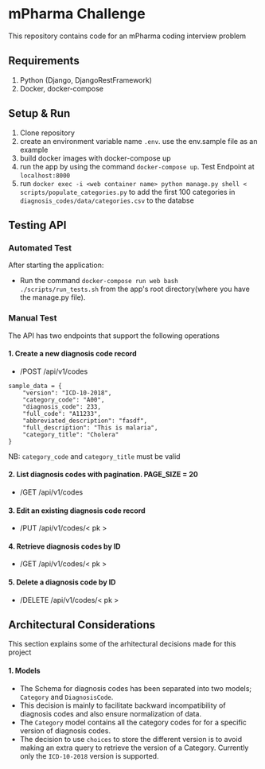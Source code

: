 # mPharma Challenge 
This repository contains code for an mPharma coding interview problem

## Requirements
1. Python (Django, DjangoRestFramework)
3. Docker, docker-compose

## Setup & Run
1. Clone repository
2. create an environment variable name `.env`. use the env.sample file as an example
3. build docker images with docker-compose up
4. run the app by using the command `docker-compose up`. Test Endpoint at `localhost:8000`
5. run `docker exec -i <web container name> python manage.py shell < scripts/populate_categories.py` to add the first 100 categories in `diagnosis_codes/data/categories.csv` to the databse

## Testing API
### Automated Test
After starting the application:
- Run the command `docker-compose run web bash ./scripts/run_tests.sh` from the app's root directory(where you have the manage.py file).

### Manual Test
The API has two endpoints that support the following operations
#### 1. Create a new diagnosis code record
- /POST  /api/v1/codes

```
sample_data = {
    "version": "ICD-10-2018",
    "category_code": "A00",
    "diagnosis_code": 233,
    "full_code": "A11233",
    "abbreviated_description": "fasdf",
    "full_description": "This is malaria",
    "category_title": "Cholera"
}
```

NB: `category_code` and `category_title` must be valid

#### 2. List diagnosis codes with pagination. PAGE_SIZE = 20
- /GET  /api/v1/codes


#### 3. Edit an existing diagnosis code record
- /PUT  /api/v1/codes/< pk >


#### 4. Retrieve diagnosis codes by ID
- /GET  /api/v1/codes/< pk >


#### 5. Delete a diagnosis code by ID
- /DELETE  /api/v1/codes/< pk >



## Architectural Considerations
This section explains some of the arhitectural decisions made for this project
#### 1. Models
- The Schema for diagnosis codes has been separated into two models; `Category` and `DiagnosisCode`. 
- This decision is mainly to facilitate backward incompatibility of diagnosis codes and also ensure normalization of data.
- The `Category` model contains all the category codes for for a specific version of diagnosis codes. 
- The decision to use `choices` to store the different version is to avoid making an extra query to retrieve the version of a 
Category. Currently only the `ICD-10-2018` version is supported.
